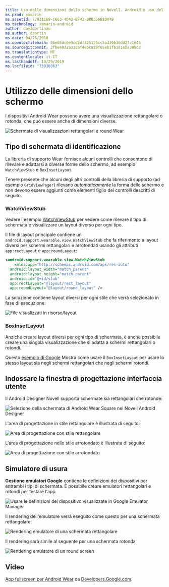 ```yaml
---
title: Uso delle dimensioni dello schermo in Novell. Android e uso del sistema operativo
ms.prod: xamarin
ms.assetid: 77831169-C663-4D42-B742-B8B556B1DA4B
ms.technology: xamarin-android
author: davidortinau
ms.author: daortin
ms.date: 04/25/2018
ms.openlocfilehash: 86e05dc0e9cd5df325126cc5a339b36dd27c1e45
ms.sourcegitcommit: 2fbe4932a319af4ebc829f65eb1fb1816ba305d3
ms.translationtype: MT
ms.contentlocale: it-IT
ms.lasthandoff: 10/29/2019
ms.locfileid: "73030363"
---
```

# <a name="working-with-screen-sizes"></a>Utilizzo delle dimensioni dello schermo

I dispositivi Android Wear possono avere una visualizzazione rettangolare o rotonda, che può essere anche di dimensioni diverse.

![Schermate di visualizzazioni rettangolari e round Wear](screen-sizes-images/moyeu-wear.png)

## <a name="identifying-screen-type"></a>Tipo di schermata di identificazione

La libreria di supporto Wear fornisce alcuni controlli che consentono di rilevare e adattarsi a diverse forme dello schermo, ad esempio `WatchViewStub` e `BoxInsetLayout`.

Tenere presente che alcuni degli altri controlli della libreria di supporto (ad esempio `GridViewPager`) rilevano *automaticamente* la forma dello schermo e non devono essere aggiunti come elementi figlio dei controlli descritti di seguito.

### <a name="watchviewstub"></a>WatchViewStub

Vedere l'esempio [WatchViewStub](https://docs.microsoft.com/samples/xamarin/monodroid-samples/wear-watchviewstub) per vedere come rilevare il tipo di schermata e visualizzare un layout diverso per ogni tipo.

Il file di layout principale contiene un `android.support.wearable.view.WatchViewStub` che fa riferimento a layout diversi per schermi rettangolari e arrotondati usando gli attributi `app:rectLayout` e `app:roundLayout`:

```xml
<android.support.wearable.view.WatchViewStub
    xmlns:app="http://schemas.android.com/apk/res-auto"
  android:layout_width="match_parent"
  android:layout_height="match_parent"
  android:id="@+id/stub"
  app:rectLayout="@layout/rect_layout"
  app:roundLayout="@layout/round_layout" />
```

La soluzione contiene layout diversi per ogni stile che verrà selezionato in fase di esecuzione:

![File visualizzati in risorse/layout](screen-sizes-images/solution.png)

### <a name="boxinsetlayout"></a>BoxInsetLayout

Anziché creare layout diversi per ogni tipo di schermata, è anche possibile creare una singola visualizzazione che si adatta a schermi rettangolari o rotondi.

Questo [esempio di Google](https://developer.android.com/training/wearables/ui/layouts.html#same-layout) Mostra come usare il `BoxInsetLayout` per usare lo stesso layout sia negli schermi rettangolari che negli schermi rotondi.

## <a name="wear-ui-designer"></a>Indossare la finestra di progettazione interfaccia utente

Il Android Designer Novell supporta schermate sia rettangolari che rotonde:

![Selezione della schermata di Android Wear Square nel Novell Android Designer](screen-sizes-images/design-screen-type.png)

L'area di progettazione in stile rettangolare è illustrata di seguito:

![Area di progettazione con stile rettangolare](screen-sizes-images/design-rect.png) 

L'area di progettazione nello stile arrotondato è illustrata di seguito:

![Area di progettazione con stile arrotondato](screen-sizes-images/design-round.png)

## <a name="wear-simulator"></a>Simulatore di usura

**Gestione emulatori Google** contiene le definizioni dei dispositivi per entrambi i tipi di schermata. È possibile creare emulatori rettangolari e rotondi per testare l'app.

![Usare le definizioni del dispositivo visualizzate in Google Emulator Manager](screen-sizes-images/emulator-devices.png)

Il rendering dell'emulatore verrà eseguito come questo per una schermata rettangolare:

![Rendering emulatore di una schermata rettangolare](screen-sizes-images/recipe-2.png) 

Il rendering sarà simile al seguente per una schermata rotonda:

![Rendering emulatore di un round screen](screen-sizes-images/recipe-2-round.png)

## <a name="video"></a>Video

[App fullscreen per Android Wear](https://www.youtube.com/watch?v=naf_WbtFAlY) da [Developers.Google.com](https://www.youtube.com/channel/UC_x5XG1OV2P6uZZ5FSM9Ttw).
